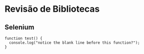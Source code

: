 # Revisão de Bibliotecas 

## Selenium

```
function test() {
  console.log("notice the blank line before this function?");
}
```
